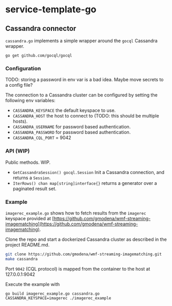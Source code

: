 # service-template-go

## Cassandra connector

`cassandra.go` implements a simple wrapper around the `gocql` Cassandra wrapper.
```
go get github.com/gocql/gocql
```

### Configuration
TODO: storing a password in env var is a bad idea. Maybe move secrets to a config file?

The connection to a Cassandra cluster can be configured by setting the following env variables:
* `CASSANDRA_KEYSPACE` the default keyspace to use.
* `CASSANDRA_HOST` the host to connect to (TODO: this should be multiple hosts).
* `CASSANDRA_USERNAME` for password based authentication.
* `CASSANDRA_PASSWORD` for password based authentication.
* `CASSANDRA_CQL_PORT` = 9042


### API (WIP)
Public methods. WIP.
  * `GetCassandraSession() gocql.Session` Init a Cassandra connection, and returns a `Session`.
  * `IterRows() chan map[string]interface{}` returns a generator over a paginated result set.

### Example
`imagerec_example.go` shows how to fetch results from the `imagerec` keyspace 
provided at [https://github.com/gmodena/wmf-streaming-imagematching](https://github.com/gmodena/wmf-streaming-imagematching).

Clone the repo and start a dockerized Cassandra cluster as described in the project README.md.
```bash
git clone https://github.com/gmodena/wmf-streaming-imagematching.git
make cassandra
```
Port `9042` (CQL protocol) is mapped from the container to the host at 127.0.0.1:9042

Execute the example with
```
go build imagerec_example.go cassandra.go 
CASSANDRA_KEYSPACE=imagerec ./imagerec_example
```